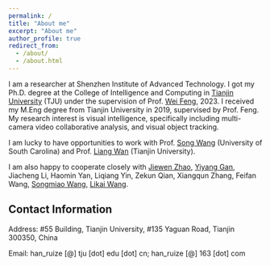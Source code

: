 ```yaml
---
permalink: /
title: "About me"
excerpt: "About me"
author_profile: true
redirect_from: 
  - /about/
  - /about.html
---
```



I am a researcher at Shenzhen Institute of Advanced Technology. I got my Ph.D. degree at the College of Intelligence and Computing in [Tianjin University](http://www.tju.edu.cn/) (TJU) under the supervision of Prof. [Wei Feng](http://cic.tju.edu.cn/faculty/fengwei/index.html), 2023. 
I received my M.Eng degree from Tianjin University in 2019, supervised by Prof. Feng.
My research interest is visual intelligence, specifically including multi-camera video collaborative analysis, and visual object tracking.

I am lucky to have opportunities to work with Prof. [Song Wang](https://cse.sc.edu/~songwang/) (University of South Carolina) and Prof. [Liang Wan](http://cic.tju.edu.cn/faculty/lwan/index.html) (Tianjin University). 

I am also happy to cooperate closely with [Jiewen Zhao](https://scholar.google.com/citations?user=kjDZaX8AAAAJ&hl=zh-CN), [Yiyang Gan](https://scholar.google.com/citations?user=TO3J9vgAAAAJ&hl=zh-CN), Jiacheng Li, Haomin Yan, Liqiang Yin, Zekun Qian, Xiangqun Zhang, Feifan Wang, [Songmiao Wang](https://scholar.google.com.hk/citations?user=2buOSJsAAAAJ&hl=zh-CN), [Likai Wang](https://scholar.google.com.hk/citations?user=eayfW3sAAAAJ&hl=zh-CN).

## Contact Information

Address: #55 Building, Tianjin University, #135 Yaguan Road, Tianjin 300350, China

Email: han_ruize [@] tju [dot] edu [dot] cn; han_ruize [@] 163 [dot] com


